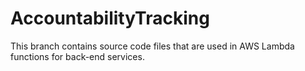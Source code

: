 # AccountabilityTracking
This branch contains source code files that are used in AWS Lambda functions for back-end services.